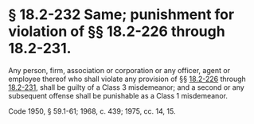 # § 18.2-232 Same; punishment for violation of §§ 18.2-226 through 18.2-231.

<p>Any person, firm, association or corporation or any officer, agent or employee thereof who shall violate any provision of §§ <a href='http://law.lis.virginia.gov/vacode/18.2-226/'>18.2-226</a> through <a href='http://law.lis.virginia.gov/vacode/18.2-231/'>18.2-231</a>, shall be guilty of a Class 3 misdemeanor; and a second or any subsequent offense shall be punishable as a Class 1 misdemeanor.</p><p>Code 1950, § 59.1-61; 1968, c. 439; 1975, cc. 14, 15.</p>